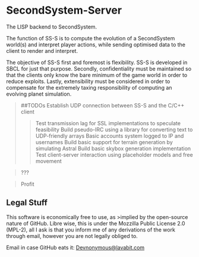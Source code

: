 
SecondSystem-Server
===================

The LISP backend to SecondSystem.

The function of SS-S is to compute the evolution of a SecondSystem 
world(s) and interpret player actions, while sending optimised data to 
the client to render and interpret.

The objective of SS-S first and foremost is flexibility. SS-S is 
developed in SBCL for just that purpose. Secondly, confidentiality must 
be maintained so that the clients only know the bare minimum of the game 
world in order to reduce exploits. Lastly, extensibility must be 
considered in order to compensate for the extremely taxing 
responsibility of computing an evolving planet simulation.


>##TODOs
>Establish UDP connection between SS-S and the C/C++ client
>>Test transmission lag for SSL implementations to speculate feasibility
>>Build pseudo-IRC using a library for converting text to UDP-friendly arrays
>>Basic accounts system logged to IP and usernames
>Build basic support for terrain generation by simulating Astral
>>Build basic skybox generation implementation
>>Test client-server interaction using placeholder models and free movement

>???

>Profit


Legal Stuff
--------------

This software is economically free to use, as >implied by the open-source nature of GitHub. Libre wise, this is under the Mozzilla Public License 2.0 (MPL-2), all I ask is that you inform me of any derivations of the work through email, however you are not legally obliged to.

Email in case GitHub eats it: Devnonymous@lavabit.com
